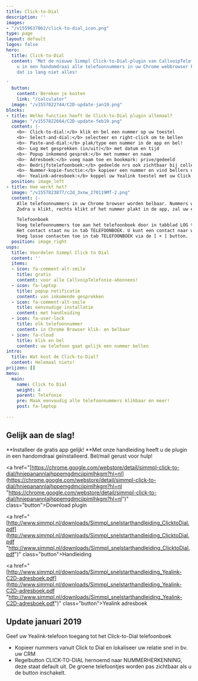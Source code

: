 ```yaml
---
title: Click-to-Dial
description: ''
images:
- "/v1559637062/click-to-dial_icon.png"
type: page
layout: default
logos: false
hero:
  title: Click-to-Dial
  content: 'Met de nieuwe Simmpl Click-to-Dial-plugin van CallvoipTelefonie maakt
    u in een handomdraai alle telefoonnummers in uw Chrome webbrowser klikbaar. Maar
    dat is lang niet alles!

'
  button:
    content: Bereken je kosten
    link: "/calculator"
  image: "/v1557822744/C2D-update-jan19.png"
blocks:
- title: Welke functies heeft de Click-to-Dial plugin allemaal?
  image: "/v1557822664/C2D-update-feb19.png"
  content: |-
    <b>· Click-to-dial:</b> klik en bel een nummer op uw toestel
    <b>· Select-and-dial:</b> selecteer en right-click om te bellen
    <b>· Paste-and-dial:</b> plak/type een nummer in de app en bel!
    <b>· Log met gesprekken (in/uit)</b> met datum en tijd
    <b>· Popup inkomend gesprek:</b> met nummer en naam
    <b>· Adresboek:</b> voeg naam toe en bookmark: prive/gedeeld
    <b>· Bedrijfstelefoonboek:</b> gedeelde nrs ook zichtbaar bij collega’s
    <b>· Nummer-kopie-functie:</b> kopieer een nummer en vind bellers nog sneller in uw CRM!
    <b>· Yealink-adresboek:</b> koppel uw Yealink toestel met uw Click to Dial adresboek!
  position: image_left
- title: Hoe werkt het?
  image: "/v1557823877/c2d_3xnw_270119MT-2.png"
  content: |-
    Alle telefoonnummers in uw Chrome browser worden belbaar. Nummers worden getoond met een groen hoorntje of u kunt ze rechts-klikken of kopieren ien plakken in de Click to Dial app.
    Zodra u klikt, rechts klikt of het nummer plakt in de app, zal uw eigen telefoon direct overgaan. Zodra u de hoorn opneemt, zal uw telefoon starten met bellen naar het nummer waarop u klikte. Hierdoor hoeft u zelf geen telefoonnummers meer in te toetsen: geen fouten, geen bril op zetten, geen tijdverlies: gewoon snel en simmpl bellen!

    Telefoonboek
    Voeg telefoonnummers toe aan het telefoonboek door in tabblad LOG te klikken op het STER-icoon te klikken. Geef het contact een naam en het staat in uw adresboek.
    Het contact staat nu in tab TELEFOONBOEK. U kunt een contact naar wens PRIVE of GEDEELD maken door op het icoon (één of meer poppetjes) te klikken.
    Voeg losse contacten toe in tab TELEFOONBOEK via de [ + ] button.
  position: image_right
usps:
  title: Voordelen Simmpl Click to Dial
  content: ''
  items:
  - icon: fa-comment-alt-smile
    title: gratis
    content: voor alle CallvoipTelefonie-abonnees!
  - icon: fa-laptop
    title: popup notificatie
    content: van inkomende gesprekken
  - icon: fa-comment-alt-smile
    title: eenvoudige installatie
    content: met handleiding
  - icon: fa-user-lock
    title: elk telefoonnummer
    content: in Chrome Browser klik- en belbaar
  - icon: fa-cloud
    title: klik en bel
    content: uw telefoon gaat gelijk een nummer bellen
intro:
  title: Wat kost de Click-to-Dial?
  content: Helemaal niets!
prijzen: []
menu:
  main:
    name: Click to Dial
    weight: 4
    parent: Telefonie
    pre: Maak eenvoudig alle telefoonnummers klikbaar én meer!
    post: fa-laptop

---
```

## Gelijk aan de slag!

**Installeer de gratis app gelijk!
**Met onze handleiding heeft u de plugin in een handomdraai geïnstalleerd. Bel/mail gerust voor hulp!

<a href="[https://chrome.google.com/webstore/detail/simmpl-click-to-dial/hnjepanannlajhppemgdmcjjpimlhkgm?hl=nl](https://chrome.google.com/webstore/detail/simmpl-click-to-dial/hnjepanannlajhppemgdmcjjpimlhkgm?hl=nl "https://chrome.google.com/webstore/detail/simmpl-click-to-dial/hnjepanannlajhppemgdmcjjpimlhkgm?hl=nl")" class="button">Download plugin</a>

<a href="[http://www.simmpl.nl/downloads/Simmpl_snelstarthandleiding_ClicktoDial.pdf](http://www.simmpl.nl/downloads/Simmpl_snelstarthandleiding_ClicktoDial.pdf "http://www.simmpl.nl/downloads/Simmpl_snelstarthandleiding_ClicktoDial.pdf")" class="button">Handleiding</a>

<a href="[http://www.simmpl.nl/downloads/Simmpl_snelstarthandleiding_Yealink-C2D-adresboek.pdf](http://www.simmpl.nl/downloads/Simmpl_snelstarthandleiding_Yealink-C2D-adresboek.pdf "http://www.simmpl.nl/downloads/Simmpl_snelstarthandleiding_Yealink-C2D-adresboek.pdf")" class="button">Yealink adresboek</a>

## Update januari 2019

Geef uw Yealink-telefoon toegang tot het Click-to-Dial telefoonboek

* Kopieer nummers vanuit Click to Dial en lokaliseer uw relatie snel in bv. uw CRM
* Regelbutton CLICK-TO-DIAL hernoemd naar NUMMERHERKENNING, deze staat default uit. De groene telefoontjes worden pas zichtbaar als u de button inschakelt.